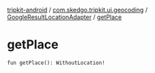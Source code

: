 [tripkit-android](../../index.md) / [com.skedgo.tripkit.ui.geocoding](../index.md) / [GoogleResultLocationAdapter](index.md) / [getPlace](./get-place.md)

# getPlace

`fun getPlace(): WithoutLocation!`